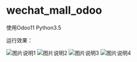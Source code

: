 # wechat_mall_odoo
使用Odoo11
Python3.5


运行效果：

![图片说明1](https://github.com/ScottAI/wechat_mall_odoo/tree/master/pic/基本设置.png)
![图片说明2](https://github.com/ScottAI/wechat_mall_odoo/tree/master/pic/横幅.png)
![图片说明3](https://github.com/ScottAI/wechat_mall_odoo/tree/master/pic/用户管理.png)
![图片说明4](https://github.com/ScottAI/wechat_mall_odoo/tree/master/pic/商品信息.png)
